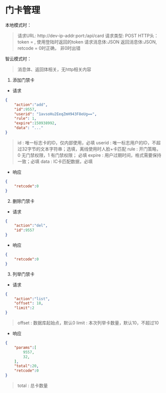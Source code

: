 # 门卡管理

本地模式时：
>请求URL: http://dev-ip-addr:port:/api/card
>请求类型: POST
>HTTP头：token = , 使用登陆时返回的token
>请求消息体:JSON
>返回消息体:JSON, retcode = 0时正确， 非0时出错

智云模式时：
>消息体、返回体相关，无http相关内容

1. 添加门禁卡

- 请求
```json
{
    "action":"add",
    "id":9557,
    "userid": "1avsoHu2EeqZmH943F8eUg==",
    "rule": 1,
    "expire":150938992,
    "data": "..."
}
```
>id : 唯一标志卡的ID，仅内部使用，必填
>userid : 唯一标志用户的ID，不超过32字节的文本字符串；选填，离线使用时人脸+卡匹配
>rule : 开门策略，0 无门禁权限，1 有门禁权限； 必填
>expire : 用户过期时间，格式需要保持一致；必填
>data : IC卡匹配数据，必填

- 响应
```json
{
    "retcode":0
}
```

2. 删除门禁卡
- 请求
```json
{
    "action":"del",
    "id":9557
}
```
- 响应
```json
{
    "retcode":0
}
```

3. 列举门禁卡
- 请求
```json
{
    "action":"list",
    "offset": 18,
    "limit":2
}
```
>offset : 数据库起始点，默认0
>limit : 本次列举卡数量，默认10，不超过10
>

- 响应
```json
{
    "params":[
        9557,
        32,
    ],
    "total":20,
    "retcode":0
}
```
>total : 总卡数量

